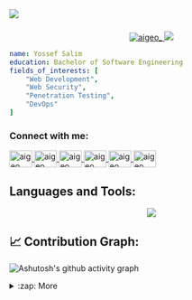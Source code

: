 <div align="start">
<img src="https://capsule-render.vercel.app/api?type=waving&animation=fadeIn&fontColor=CAD1D9&color=0:1d2671,100:c33764&height=180&section=header&text=Hey%20Everyone&fontSize=60" />
</div>
<h3 align="left"></h3>

<p align='center'>
    <a href="https://twitter.com/aigeo_" target="blank">
      <img src="https://img.shields.io/twitter/follow/aigeo_?logo=twitter&style=for-the-badge" alt="aigeo_" />
    </a>
    <a href="https://www.linkedin.com/in/yossef-al-essaei-342a83235/" target="blank">
      <img src="https://img.shields.io/badge/linkedin%20-%230077B5.svg?&style=for-the-badge&logo=linkedin&logoColor=white"/>
    </a>
</p>


```yaml
name: Yossef Salim
education: Bachelor of Software Engineering
fields_of_interests: [
    "Web Development",
    "Web Security",
    "Penetration Testing",
    "DevOps"
]
``` 

<h3 align="left">Connect with me:</h3>
<p align="left">
  <a href="https://twitter.com/aigeo_" target="blank">
    <img 
         align="center"
         src="https://raw.githubusercontent.com/rahuldkjain/github-profile-readme-generator/master/src/images/icons/Social/twitter.svg" 
         alt="aigeo_"
         height="30"
         width="40" />
  </a>
   <a href="https://discord.com/users/AIGEO_#2582" target="blank">
    <img
         align="center"
         src="https://raw.githubusercontent.com/rahuldkjain/github-profile-readme-generator/master/src/images/icons/Social/discord.svg"
         alt="aigeo_"
         height="30"
         width="40" />
  </a>
  <a href="https://www.linkedin.com/in/yossef-al-essaei-342a83235" target="blank">
    <img
         align="center"
         src="https://raw.githubusercontent.com/rahuldkjain/github-profile-readme-generator/master/src/images/icons/Social/linked-in-alt.svg"
         alt="aigeo_"
         height="30"
         width="40" />
  </a>
  <a href="https://www.hackerrank.com/aigeo_" target="blank">
    <img
         align="center"
         src="https://raw.githubusercontent.com/rahuldkjain/github-profile-readme-generator/master/src/images/icons/Social/hackerrank.svg"
         alt="aigeo_"
         height="30"
         width="40" />
  </a>
  <a href="https://codeforces.com/profile/aigeo_" target="blank">
    <img
         align="center"
         src="https://raw.githubusercontent.com/rahuldkjain/github-profile-readme-generator/master/src/images/icons/Social/codeforces.svg"
         alt="aigeo_"
         height="30"
         width="40" />
  </a>
  <a href="https://leetcode.com/aigeo_" target="blank">
    <img
         align="center"
         src="https://raw.githubusercontent.com/rahuldkjain/github-profile-readme-generator/master/src/images/icons/Social/leet-code.svg"
         alt="aigeo_"
         height="30"
         width="40" />
  </a>
</p>

## Languages and Tools:
<p align="center">
  <a href="https://skillicons.dev">
    <img src="https://skillicons.dev/icons?i=git,vim,linux,vscode,githubactions,java,cpp,python,js,ts,mysql,mongodb,nodejs,expressjs,react,astro,tailwind,sass,bash,php,wordpress,docker,flutter,selenium,redis&perline=5" />
  </a>
</p>

 ## 📈 Contribution Graph:
![Ashutosh's github activity graph](https://github-readme-activity-graph.cyclic.app/graph?username=aigeoo&bg_color=000000&color=00b7ff&line=00b7ff&point=ffffff&area=true&hide_border=true)

<details>
  <summary>:zap: More </summary>
   <img src="http://github-readme-streak-stats.herokuapp.com?user=aigeoo&theme=dark&background=000000" height="140"/>
   <img src="https://github-readme-stats.vercel.app/api/top-langs/?username=aigeoo&layout=compact&theme=vision-friendly-dark" height="140"/>
</details>
